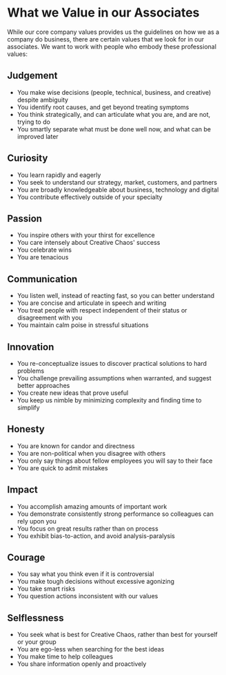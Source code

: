 # What we Value in our Associates
While our core company values provides us the guidelines on how we as a company do business, there are certain values that we look for in our associates. We want to work with people who embody these professional values:

## Judgement
- You make wise decisions (people, technical, business, and creative) despite ambiguity
- You identify root causes, and get beyond treating symptoms
- You think strategically, and can articulate what you are, and are not, trying to do
- You smartly separate what must be done well now, and what can be improved later

## Curiosity
- You learn rapidly and eagerly
- You seek to understand our strategy, market, customers, and partners
- You are broadly knowledgeable about business, technology and digital
- You contribute effectively outside of your specialty

## Passion
- You inspire others with your thirst for excellence
- You care intensely about Creative Chaos' success
- You celebrate wins
- You are tenacious

## Communication
- You listen well, instead of reacting fast, so you can better understand
- You are concise and articulate in speech and writing
- You treat people with respect independent of their status or disagreement with you
- You maintain calm poise in stressful situations

## Innovation
- You re-conceptualize issues to discover practical solutions to hard problems
- You challenge prevailing assumptions when warranted, and suggest better approaches
- You create new ideas that prove useful
- You keep us nimble by minimizing complexity and finding time to simplify

## Honesty
- You are known for candor and directness
- You are non-political when you disagree with others
- You only say things about fellow employees you will say to their face
- You are quick to admit mistakes

## Impact
- You accomplish amazing amounts of important work
- You demonstrate consistently strong performance so colleagues can rely upon you
- You focus on great results rather than on process
- You exhibit bias-to-action, and avoid analysis-paralysis

## Courage
- You say what you think even if it is controversial
- You make tough decisions without excessive agonizing
- You take smart risks
- You question actions inconsistent with our values

## Selflessness
- You seek what is best for Creative Chaos, rather than best for yourself or your group
- You are ego-less when searching for the best ideas
- You make time to help colleagues
- You share information openly and proactively
